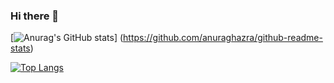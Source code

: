 ### Hi there 👋

[![Anurag's GitHub stats](https://github-readme-stats.vercel.app/api?username={reo1109})]
(https://github.com/anuraghazra/github-readme-stats)


[![Top Langs](https://github-readme-stats.vercel.app/api/top-langs/?username=reo1109
)](https://github.com/anuraghazra/github-readme-stats)

<!--
**reo1109/reo1109** is a ✨ _special_ ✨ repository because its `README.md` (this file) appears on your GitHub profile.

Here are some ideas to get you started:

- 🔭 I’m currently working on ...
- 🌱 I’m currently learning ...
- 👯 I’m looking to collaborate on ...
- 🤔 I’m looking for help with ...
- 💬 Ask me about ...
- 📫 How to reach me: ...
- 😄 Pronouns: ...
- ⚡ Fun fact: ...
-->
